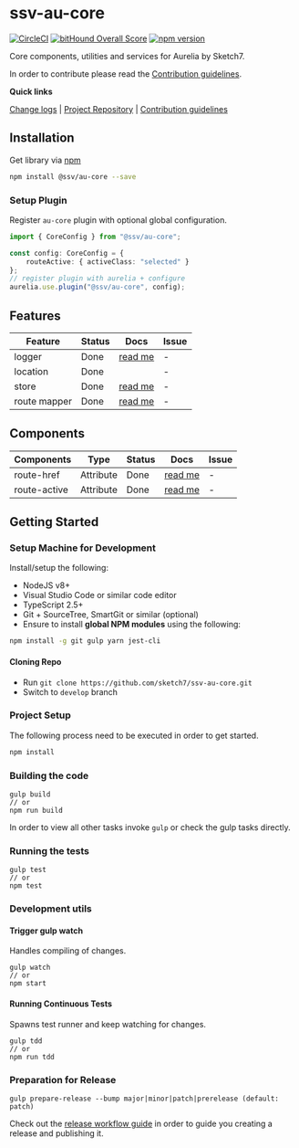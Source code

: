 [projectUri]: https://github.com/sketch7/ssv-au-core
[projectGit]: https://github.com/sketch7/ssv-au-core.git
[changeLog]: ./doc/CHANGELOG.md

[contribWiki]: ./doc/CONTRIBUTION.md
[releaseWorkflowWiki]: ./doc/RELEASE-WORKFLOW.md

[npm]: https://www.npmjs.com

# ssv-au-core
[![CircleCI](https://circleci.com/gh/sketch7/ssv-au-core.svg?style=shield)](https://circleci.com/gh/sketch7/ssv-au-core)
[![bitHound Overall Score](https://www.bithound.io/github/sketch7/ssv-au-core/badges/score.svg)](https://www.bithound.io/github/sketch7/ssv-au-core)
[![npm version](https://badge.fury.io/js/%40ssv%2Fau-core.svg)](https://badge.fury.io/js/%40ssv%2Fau-core)

Core components, utilities and services for Aurelia by Sketch7.

In order to contribute please read the [Contribution guidelines][contribWiki].

**Quick links**

[Change logs][changeLog] | [Project Repository][projectUri] | [Contribution guidelines][contribWiki]

## Installation

Get library via [npm]
```bash
npm install @ssv/au-core --save
```

### Setup Plugin

Register `au-core` plugin with optional global configuration.

```ts
import { CoreConfig } from "@ssv/au-core";

const config: CoreConfig = {
    routeActive: { activeClass: "selected" }
};
// register plugin with aurelia + configure
aurelia.use.plugin("@ssv/au-core", config);
```

## Features

| Feature          | Status           | Docs                    | Issue          |
|------------------|------------------|-------------------------|----------------|
| logger           |             Done | [read me][logger]       | -              |
| location         |             Done |                         | -              |
| store            |             Done | [read me][store]        | -              |
| route mapper     |             Done | [read me][routemapper]  | -              |

## Components

| Components       | Type              | Status          | Docs                       | Issue          |
|------------------|-------------------|-----------------|----------------------------|----------------|
| route-href       | Attribute         |            Done | [read me][routehref]       | -              |
| route-active     | Attribute         |            Done | [read me][routeactive]     | -              |

[logger]: ./src/logging/README.md
[store]: ./src/store/README.md
[routemapper]: ./src/routing/README.md
[routehref]: ./src/routing/route-href/README.md
[routeactive]: ./src/routing/route-active/README.md


## Getting Started

### Setup Machine for Development
Install/setup the following:

- NodeJS v8+
- Visual Studio Code or similar code editor
- TypeScript 2.5+
- Git + SourceTree, SmartGit or similar (optional)
- Ensure to install **global NPM modules** using the following:


```bash
npm install -g git gulp yarn jest-cli
```


#### Cloning Repo

- Run `git clone https://github.com/sketch7/ssv-au-core.git`
- Switch to `develop` branch


### Project Setup
The following process need to be executed in order to get started.

```bash
npm install
```


### Building the code

```
gulp build
// or
npm run build
```
In order to view all other tasks invoke `gulp` or check the gulp tasks directly.

### Running the tests

```
gulp test
// or
npm test
```


### Development utils

#### Trigger gulp watch
Handles compiling of changes.
```
gulp watch
// or
npm start
```


#### Running Continuous Tests
Spawns test runner and keep watching for changes.
```
gulp tdd
// or
npm run tdd
```


### Preparation for Release

```
gulp prepare-release --bump major|minor|patch|prerelease (default: patch)
```
Check out the [release workflow guide][releaseWorkflowWiki] in order to guide you creating a release and publishing it.